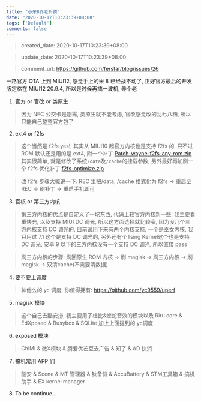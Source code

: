 ```yaml
---
title: "小米8养老折腾"
date: "2020-10-17T10:23:39+08:00"
tags: ['Default']
comments: false
---
```


> created_date: 2020-10-17T10:23:39+08:00

> update_date: 2020-10-17T10:23:39+08:00

> comment_url: https://github.com/ferstar/blog/issues/26

一路官方 OTA 上到 MIUI12, 感觉手上的米 8 已经战不动了, 正好官方最后的开发版定格在 MIUI12 20.9.4, 所以是时候再搞一波机, 养个老

1. 官方 or 官改 or 类原生

> 因为 NFC 公交卡是刚需, 类原生就不能考虑, 官改感觉改的乱七八糟, 所以只能自己整整官方包了

2. ext4 or f2fs

> 这个当然是 f2fs yes!, 其实从 MIUI10 起官方内核也是支持 f2fs 的, 只不过 ROM 默认还是用的是 ext4, 附一个补丁
[Patch-wayne-f2fs-any-rom.zip](https://github.com/ferstar/blog/files/5395404/Patch-wayne-f2fs-any-rom.zip) 其实很简单, 就是修改了系统`/data`及`/cache`的挂载参数, 另外最好再加刷一个 f2fs 优化补丁 
[f2fs-optimize.zip](https://github.com/ferstar/blog/files/5395405/f2fs-optimize.zip)

> 改 f2fs 步骤大概说一下: REC 里把/data, /cache 格式化为 f2fs -> 重启至REC -> 刷补丁 -> 重启手机即可

3. 官核 or 第三方内核

> 第三方内核的优点是自定义了一坨东西, 代码上较官方内核新一些, 我主要看重快充, 以及支持 MIUI DC 调光, 所以这方面选择就比较窄, 因为没几个三方内核支持 DC 调光的, 目前试用下来有两个内核支持, 一个是巫女内核, 我只用过 7.1 这个是支持 DC 调光的, 另外还有个Tsing Kernel这个也是支持 DC 调光, 安卓 9 以下的三方内核没有一个支持 DC 调光, 所以直接 pass

> 刷三方内核的步骤: 刷回原生 ROM 内核 -> 刷 magisk ->  刷三方内核 -> 刷 magisk -> 双清cache(不需要清数据)

4. 要不要上调度

> 神他么的 yc 调度, 你值得拥有: https://github.com/yc9559/uperf

5. magisk 模块

> 这个自己去酷安捞, 我主要用了杜比&蝰蛇音效的模块以及 Riru core & EdXposed & Busybox & SQLite 加上上面提到的 yc调度

6. exposed 模块

> ChiMi & 微X模块 & 腾爱优芒豆去广告 & 知了 & AD 快消

7. 搞机常用 APP 们

> 酷安 & Scene & MT 管理器 & 钛备份 & AccuBattery & STM工具箱 & 搞机助手 & EX kernel manager

8. To be continue...

